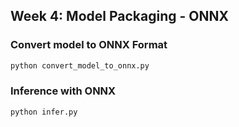 ## Week 4: Model Packaging - ONNX

### Convert model to ONNX Format

```bash
python convert_model_to_onnx.py
```

### Inference with ONNX

```bash
python infer.py
```